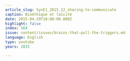 ```yaml
---
article_slug: SynE1_2015_12_sharing-to-communicate
caption: Bioéthique et laïcité
date: 2015-04-29T10:00:00.000Z
highlight: false
index: 164
issue: content/issues/brains-that-pull-the-triggers.md
language: English
type: youtube
years: 2015

---
```

